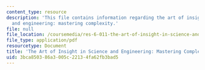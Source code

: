 ```yaml
---
content_type: resource
description: 'This file contains information regarding the art of insight in science
  and engineering: mastering complexity.'
file: null
file_location: /coursemedia/res-6-011-the-art-of-insight-in-science-and-engineering-mastering-complexity-fall-2014/3bca850386a3005c22134fa62fb3bad5_MITRES_6-011F14_art_insfin.pdf
file_type: application/pdf
resourcetype: Document
title: 'The Art of Insight in Science and Engineering: Mastering Complexity'
uid: 3bca8503-86a3-005c-2213-4fa62fb3bad5
---
```

